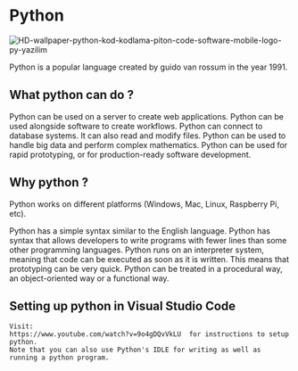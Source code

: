 # Python
![HD-wallpaper-python-kod-kodlama-piton-code-software-mobile-logo-py-yazilim](https://github.com/diwatomy04/JustTink/assets/144988434/8a5f4642-91c6-4040-87ff-aa177549f218)

Python is a popular language created by guido van rossum in the year 1991.          
## What python can do ?
  Python can be used on a server to create web applications.
  Python can be used alongside software to create workflows.
  Python can connect to database systems. It can also read and modify files.
  Python can be used to handle big data and perform complex mathematics.
  Python can be used for rapid prototyping, or for production-ready software development.
## Why python ?
  
  Python works on different platforms (Windows, Mac, Linux, Raspberry Pi, etc).

  Python has a simple syntax similar to the English language.
  Python has syntax that allows developers to write programs with fewer lines than some other programming languages.
  Python runs on an interpreter system, meaning that code can be executed as soon as it is written. This means that prototyping can be very 
  quick.
  Python can be treated in a procedural way, an object-oriented way or a functional way.

## Setting up python in Visual Studio Code

    Visit:
    https://www.youtube.com/watch?v=9o4gDQvVkLU  for instructions to setup python.
    Note that you can also use Python's IDLE for writing as well as running a python program.
